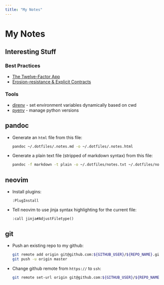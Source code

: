 ```yaml
---
title: "My Notes"
---
```


# My Notes

## Interesting Stuff

### Best Practices
* [The Twelve-Factor App](https://12factor.net/)
* [Erosion-resistance & Explicit Contracts](https://blog.heroku.com/the_new_heroku_4_erosion_resistance_explicit_contracts)

### Tools
* [direnv](https://direnv.net/) - set environment variables dynamically based on cwd
* [pyenv](https://github.com/pyenv/pyenv) - manage python versions

## pandoc

* Generate an `html` file from this file:

  ```bash
  pandoc ~/.dotfiles/.notes.md -o ~/.dotfiles/.notes.html
  ```

* Generate a plain text file (stripped of markdown syntax) from this file:

  ```bash
  pandoc -f markdown -t plain -o ~/.dotfiles/notes.txt ~/.dotfiles/notes.md
  ```

## neovim

* Install plugins:

  ```
  :PlugInstall
  ```

* Tell neovim to use jinja syntax highlighting for the current file:

  ```
  :call jinja#AdjustFiletype()
  ```

## git

* Push an existing repo to my github:

  ```bash
  git remote add origin git@github.com:${GITHUB_USER}/${REPO_NAME}.git
  git push -u origin master
  ```

* Change github remote from `https://` to `ssh`:

  ```bash
  git remote set-url origin git@github.com:${GITHUB_USER}/${REPO_NAME}.git
  ```
